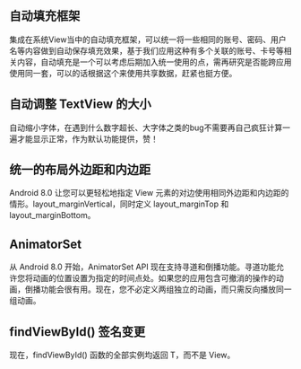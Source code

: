 ## 自动填充框架

集成在系统View当中的自动填充框架，可以统一将一些相同的账号、密码、用户名等内容做到自动保存填充效果，基于我们应用这种有多个关联的账号、卡号等相关内容，自动填充是一个可以考虑后期加入统一使用的点，需再研究是否能跨应用使用同一套，可以的话根据这个来使用共享数据，赶紧也挺方便。

## 自动调整 TextView 的大小

自动缩小字体，在遇到什么数字超长、大字体之类的bug不需要再自己疯狂计算一遍才能显示正常，作为默认功能提供，赞！

## 统一的布局外边距和内边距

Android 8.0 让您可以更轻松地指定 View 元素的对边使用相同外边距和内边距的情形。layout_marginVertical，同时定义 layout_marginTop 和 layout_marginBottom。

## AnimatorSet

从 Android 8.0 开始，AnimatorSet API 现在支持寻道和倒播功能。寻道功能允许您将动画的位置设置为指定的时间点处。如果您的应用包含可撤消的操作的动画，倒播功能会很有用。现在，您不必定义两组独立的动画，而只需反向播放同一组动画。

## findViewById() 签名变更

现在，findViewById() 函数的全部实例均返回 <T extends View> T，而不是 View。

